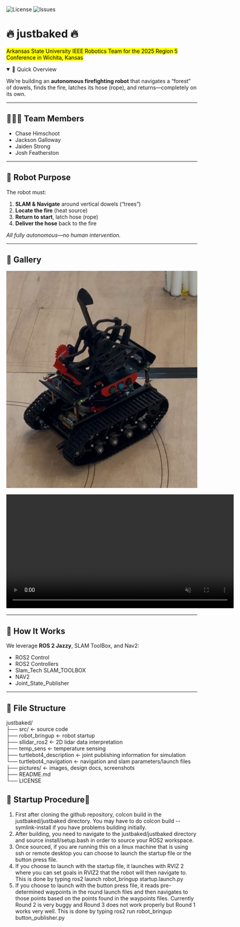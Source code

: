 <!-- Badges -->
![License](https://img.shields.io/github/license/Jackson-Galloway/justbaked)
![Issues](https://img.shields.io/github/issues-raw/Jackson-Galloway/justbaked)

# 🔥 justbaked 🔥  
<mark>Arkansas State University IEEE Robotics Team for the 2025 Region 5 Conference in Wichita, Kansas</mark>

<details open>
<summary>🚀 Quick Overview</summary>

We’re building an **autonomous firefighting robot** that navigates a “forest” of dowels, finds the fire, latches its hose (rope), and returns—completely on its own.

</details>

---

## 🧑‍🤝‍🧑 Team Members  
- Chase Himschoot  
- Jackson Galloway  
- Jaiden Strong  
- Josh Featherston  

---

## 🤖 Robot Purpose  
The robot must:

1. **SLAM & Navigate** around vertical dowels (“trees”)  
2. **Locate the fire** (heat source)  
3. **Return to start**, latch hose (rope)  
4. **Deliver the hose** back to the fire  

_All fully autonomous—no human intervention._

---

## 📸 Gallery

<p align="center">
  <img src="pictures/Jackson/Robot.jpg" alt="Finished Robot" width="600" />
</p>

<p align="center">
  <video
    src="https://raw.githubusercontent.com/Jackson-Galloway/justbaked/main/pictures/Jackson/Round1.mp4"
    width="600"
    controls
    autoplay
    loop
    muted
  >
    Your browser does not support the video tag.
  </video>
</p>

---

## 🔧 How It Works  
We leverage **ROS 2 Jazzy**, SLAM ToolBox, and Nav2:

- ROS2 Control  
- ROS2 Controllers  
- Slam_Tech SLAM_TOOLBOX  
- NAV2  
- Joint_State_Publisher  

---

## 📁 File Structure
justbaked/  
├── src/                        ← source code  
  ├── robot_bringup             ← robot startup  
  ├── sllidar_ros2              ← 2D lidar data interpretation  
  ├── temp_sens                 ← temperature sensing  
  ├── turtlebot4_description    ← joint publishing information for simulation  
  └── turtlebot4_navigation     ← navigation and slam parameters/launch files  
├── pictures/                   ← images, design docs, screenshots  
├── README.md  
└── LICENSE  

## 🚀 Startup Procedure🚀

1. First after cloning the github repository, colcon build in the justbaked/justbaked directory. You may have to do colcon build --symlink-install if you have problems building initially.  
2. After building, you need to navigate to the justbaked/justbaked directory and source install/setup.bash in order to source your ROS2 workspace.  
3. Once sourced, if you are running this on a linux machine that is using ssh or remote desktop you can choose to launch the startup file or the button press file.  
4. If you choose to launch with the startup file, it launches with RVIZ 2 where you can set goals in RVIZ2 that the robot will then navigate to. This is done by typing ros2 launch robot_bringup startup.launch.py  
5. If you choose to launch with the button press file, it reads pre-determined waypoints in the round launch files and then navigates to those points based on the points found in the waypoints files. Currently Round 2 is very buggy and Round 3 does not work properly but Round 1 works very well. This is done by typing ros2 run robot_bringup button_publisher.py  
